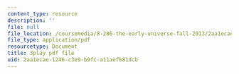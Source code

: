 ```yaml
---
content_type: resource
description: ''
file: null
file_location: /coursemedia/8-286-the-early-universe-fall-2013/2aa1ecae1246c3e9b9fca11aefb81dcb_PsfyE1-s9Rs.pdf
file_type: application/pdf
resourcetype: Document
title: 3play pdf file
uid: 2aa1ecae-1246-c3e9-b9fc-a11aefb81dcb
---
```

